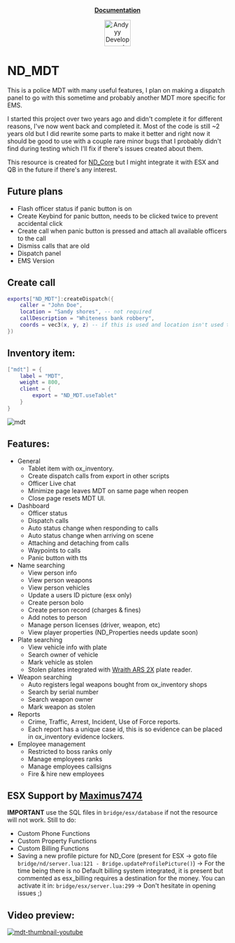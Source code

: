 <p align="center"><b><a href="https://ndcore.dev/">Documentation</a></b>

<div align="center">
    <a href="https://discord.gg/Z9Mxu72zZ6" target="_blank">
        <img src="https://discordapp.com/api/guilds/857672921912836116/widget.png?style=banner2" alt="Andyyy Development Server" height="60px" />
    </a>
</div>

# ND_MDT

This is a police MDT with many useful features, I plan on making a dispatch panel to go with this sometime and probably another MDT more specific for EMS.

I started this project over two years ago and didn't complete it for different reasons, I've now went back and completed it. Most of the code is still ~2 years old but I did rewrite some parts to make it better and right now it should be good to use with a couple rare minor bugs that I probably didn't find during testing which I'll fix if there's issues created about them.

This resource is created for [ND_Core](https://forum.cfx.re/t/wip-nd-core/4792200?u=andyyy7666) but I might integrate it with ESX and QB in the future if there's any interest.


## Future plans
* Flash officer status if panic button is on
* Create Keybind for panic button, needs to be clicked twice to prevent accidental click
* Create call when panic button is pressed and attach all available officers to the call
* Dismiss calls that are old
* Dispatch panel
* EMS Version

## Create call
```lua
exports["ND_MDT"]:createDispatch({
    caller = "John Doe",
    location = "Sandy shores", -- not required
    callDescription = "Whiteness bank robbery",
    coords = vec3(x, y, z) -- if this is used and location isn't used then it will still display the location from these coords.
})
```

## Inventory item:
```lua
["mdt"] = {
    label = "MDT",
    weight = 800,
    client = {
        export = "ND_MDT.useTablet"
    }
}
```
![mdt](https://github.com/ND-Framework/ND_MDT/assets/86536434/1dcb38e5-4609-401f-97bf-77371fb55466)

## Features:
* General
  * Tablet item with ox_inventory.
  * Create dispatch calls from export in other scripts
  * Officer Live chat
  * Minimize page leaves MDT on same page when reopen
  * Close page resets MDT UI.
* Dashboard
  * Officer status
  * Dispatch calls
  * Auto status change when responding to calls
  * Auto status change when arriving on scene
  * Attaching and detaching from calls
  * Waypoints to calls
  * Panic button with tts
* Name searching
  * View person info
  * View person weapons
  * View person vehicles
  * Update a users ID picture (esx only)
  * Create person bolo
  * Create person record (charges & fines)
  * Add notes to person
  * Manage person licenses (driver, weapon, etc)
  * View player properties (ND_Properties needs update soon)
* Plate searching
  * View vehicle info with plate
  * Search owner of vehicle
  * Mark vehicle as stolen
  * Stolen plates integrated with [Wraith ARS 2X](https://github.com/WolfKnight98/wk_wars2x/releases/latest) plate reader.
* Weapon searching
  * Auto registers legal weapons bought from ox_inventory shops
  * Search by serial number
  * Search weapon owner
  * Mark weapon as stolen
* Reports
  * Crime, Traffic, Arrest, Incident, Use of Force reports.
  * Each report has a unique case id, this is so evidence can be placed in ox_inventory evidence lockers.
* Employee management
    * Restricted to boss ranks only
    * Manage employees ranks
    * Manage employees callsigns
    * Fire & hire new employees


## ESX Support by [Maximus7474](https://github.com/Maximus7474)
**IMPORTANT** use the SQL files in `bridge/esx/database` if not the resource will not work.
Still to do:
  * Custom Phone Functions
  * Custom Property Functions
  * Custom Billing Functions
  * Saving a new profile picture for ND_Core (present for ESX -> goto file `bridge/nd/server.lua:121 - Bridge.updateProfilePicture()`)
-> For the time being there is no Default billing system integrated, it is present but commented as esx_billing requires a destination for the money. You can activate it in: `bridge/esx/server.lua:299`
-> Don't hesitate in opening issues ;)


## Video preview:
[![mdt-thumbnail-youtube](https://github.com/ND-Framework/ND_MDT/assets/86536434/7b3df9ad-c205-4fa9-bbe1-9353cfc7c0ca)](https://youtu.be/NcTIdCN4VR0?si=k6OPmumDNQ27_LjO)


